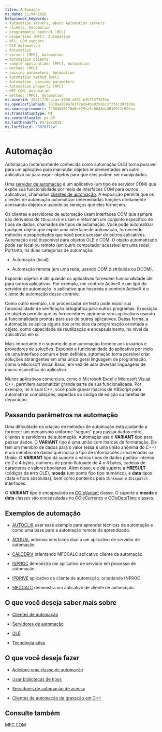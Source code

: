 ```yaml
---
title: Automação
ms.date: 11/04/2016
helpviewer_keywords:
- Automation servers, about Automation servers
- clients, Automation
- programmatic control [MFC]
- properties [MFC], Automation
- MFC, COM support
- OLE Automation
- Automation
- servers [MFC], Automation
- Automation clients
- sample applications [MFC], Automation
- methods [MFC]
- passing parameters, Automation
- Automation method [MFC]
- Automation, passing parameters
- Automation property [MFC]
- MFC COM, Automation
- methods [MFC], Automation
ms.assetid: 329117f0-c1aa-4680-a901-bfb71277dfba
ms.openlocfilehash: 7818aa708a762f2a284be029a6c3f3facd971d9a
ms.sourcegitcommit: 72583d30170d6ef29ea5c6848dc00169f2c909aa
ms.translationtype: MT
ms.contentlocale: pt-BR
ms.lasthandoff: 04/18/2019
ms.locfileid: "58767724"
---
```

# <a name="automation"></a>Automação

Automação (anteriormente conhecida como automação OLE) torna possível para um aplicativo para manipular objetos implementados em outro aplicativo ou para expor objetos para que eles podem ser manipulados.

Uma [servidor de automação](../mfc/automation-servers.md) é um aplicativo (um tipo de servidor COM) que expõe sua funcionalidade por meio de interfaces COM para outros aplicativos, chamados [clientes de automação](../mfc/automation-clients.md). A exposição permite que os clientes de automação automatizar determinadas funções diretamente acessando objetos e usando os serviços que eles fornecem.

Os clientes e servidores de automação usam interfaces COM que sempre são derivados de `IDispatch` e usam e retornam um conjunto específico de tipos de dados, chamados de tipos de automação. Você pode automatizar qualquer objeto que expõe uma interface de automação, fornecendo métodos e propriedades que você pode acessar de outros aplicativos. Automação está disponível para objetos OLE e COM. O objeto automatizado pode ser local ou remoto (em outro computador acessível em uma rede); Portanto, há duas categorias de automação:

- Automação (local).

- Automação remota (em uma rede, usando COM distribuída ou DCOM).

Expondo objetos é útil quando os aplicativos fornecem funcionalidade útil para outros aplicativos. Por exemplo, um controle ActiveX é um tipo do servidor de automação. o aplicativo que hospeda o controle ActiveX é o cliente de automação desse controle.

Como outro exemplo, um processador de texto pode expor sua funcionalidade de verificação ortográfica para outros programas. Exposição de objetos permite que os fornecedores aprimorar seus aplicativos usando a funcionalidade prontas para uso de outros aplicativos. Dessa forma, a automação se aplica alguns dos princípios da programação orientada a objeto, como capacidade de reutilização e encapsulamento, no nível de aplicativos em si.

Mais importante é o suporte de que automação fornece aos usuários e provedores de soluções. Expondo a funcionalidade do aplicativo por meio de uma interface comum e bem definida, automação torna possível criar soluções abrangentes em uma única geral linguagem de programação, como o Microsoft Visual Basic, em vez de usar diversas linguagens de macro específica do aplicativo.

Muitos aplicativos comerciais, como o Microsoft Excel e Microsoft Visual C++, permitem automatizar grande parte de sua funcionalidade. Por exemplo, no Visual C++, você pode gravar macros de VBScript para automatizar compilações, aspectos do código de edição ou tarefas de depuração.

##  <a name="_core_passing_parameters_in_automation"></a> Passando parâmetros na automação

Uma dificuldade na criação de métodos de automação está ajudando a fornecer um mecanismo uniforme "seguro" para passar dados entre clientes e servidores de automação. Automação usa o **VARIANT** tipo para passar dados. O **VARIANT** tipo é uma união com marcas de formatação. Ele tem um membro de dados para o valor (essa é uma união anônima do C++) e um membro de dados que indica o tipo de informações armazenadas na União. O **VARIANT** tipo dá suporte a vários tipos de dados padrão: inteiros de 2 e 4 bytes, números de ponto flutuante de 4 e 8 bytes, cadeias de caracteres e valores boolianos. Além disso, ele dá suporte a **HRESULT** (códigos de erro OLE), **moeda** (um ponto fixo tipo numérico), e **data** tipos (data e hora absolutas), bem como ponteiros para `IUnknown` e `IDispatch` interfaces.

O **VARIANT** tipo é encapsulado na [COleVariant](../mfc/reference/colevariant-class.md) classe. O suporte a **moeda** e **data** classes são encapsuladas no [COleCurrency](../mfc/reference/colecurrency-class.md) e [COleDateTime](../atl-mfc-shared/reference/coledatetime-class.md) classes.

## <a name="automation-samples"></a>Exemplos de automação

- [AUTOCLIK](../overview/visual-cpp-samples.md) usar esse exemplo para aprender técnicas de automação e como uma base para a automação remota de aprendizado.

- [ACDUAL](../overview/visual-cpp-samples.md) adiciona interfaces dual a um aplicativo de servidor de automação.

- [CALCDRIV](../overview/visual-cpp-samples.md) orientando MFCCALC aplicativo cliente da automação.

- [INPROC](../overview/visual-cpp-samples.md) demonstra um aplicativo de servidor em processo de automação.

- [IPDRIVE](../overview/visual-cpp-samples.md) aplicativo de cliente de automação, orientando INPROC.

- [MFCCALC](../overview/visual-cpp-samples.md) demonstra um aplicativo de cliente de automação.

## <a name="what-do-you-want-to-know-more-about"></a>O que você deseja saber mais sobre

- [Clientes de automação](../mfc/automation-clients.md)

- [Servidores de automação](../mfc/automation-servers.md)

- [OLE](../mfc/ole-in-mfc.md)

- [Tecnologia ativa](../mfc/mfc-com.md)

## <a name="what-do-you-want-to-do"></a>O que você deseja fazer

- [Adicione uma classe de automação](../mfc/automation-servers.md)

- [Usar bibliotecas de tipos](../mfc/automation-clients-using-type-libraries.md)

- [Servidores de automação de acesso](../mfc/automation-servers.md)

- [Clientes de automação de gravação em C++](../mfc/automation-clients.md)

## <a name="see-also"></a>Consulte também

[MFC COM](../mfc/mfc-com.md)
